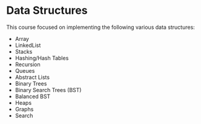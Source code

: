 # Data Structures

This course focused on implementing the following various data structures:
- Array
- LinkedList
- Stacks
- Hashing/Hash Tables
- Recursion
- Queues
- Abstract Lists
- Binary Trees
- Binary Search Trees (BST)
- Balanced BST
- Heaps
- Graphs
- Search
